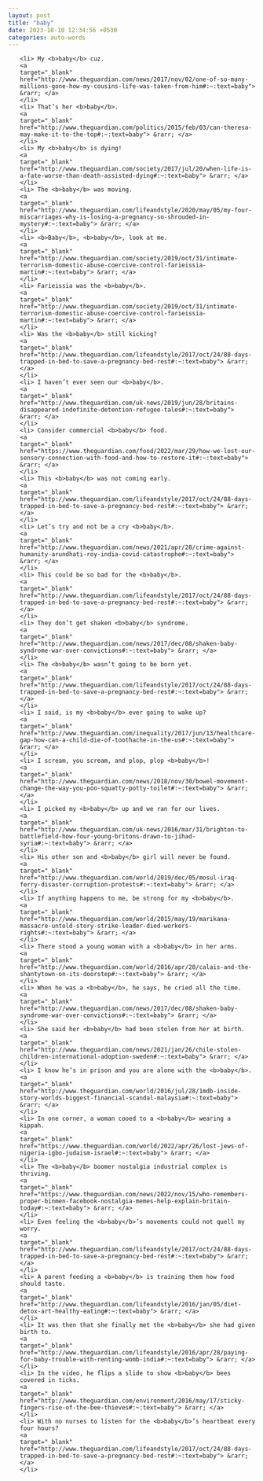 ```yaml
---
layout: post
title: "baby"
date: 2023-10-10 12:34:56 +0530
categories: auto-words
---
```

<ol>

    <li> My <b>baby</b> cuz.
    <a 
    target="_blank" 
    href="http://www.theguardian.com/news/2017/nov/02/one-of-so-many-millions-gone-how-my-cousins-life-was-taken-from-him#:~:text=baby"> &rarr; </a>
    </li>
    <li> That’s her <b>baby</b>.
    <a 
    target="_blank" 
    href="http://www.theguardian.com/politics/2015/feb/03/can-theresa-may-make-it-to-the-top#:~:text=baby"> &rarr; </a>
    </li>
    <li> My <b>baby</b> is dying!
    <a 
    target="_blank" 
    href="http://www.theguardian.com/society/2017/jul/20/when-life-is-a-fate-worse-than-death-assisted-dying#:~:text=baby"> &rarr; </a>
    </li>
    <li> The <b>baby</b> was moving.
    <a 
    target="_blank" 
    href="http://www.theguardian.com/lifeandstyle/2020/may/05/my-four-miscarriages-why-is-losing-a-pregnancy-so-shrouded-in-mystery#:~:text=baby"> &rarr; </a>
    </li>
    <li> <b>Baby</b>, <b>baby</b>, look at me.
    <a 
    target="_blank" 
    href="http://www.theguardian.com/society/2019/oct/31/intimate-terrorism-domestic-abuse-coercive-control-farieissia-martin#:~:text=baby"> &rarr; </a>
    </li>
    <li> Farieissia was the <b>baby</b>.
    <a 
    target="_blank" 
    href="http://www.theguardian.com/society/2019/oct/31/intimate-terrorism-domestic-abuse-coercive-control-farieissia-martin#:~:text=baby"> &rarr; </a>
    </li>
    <li> Was the <b>baby</b> still kicking?
    <a 
    target="_blank" 
    href="http://www.theguardian.com/lifeandstyle/2017/oct/24/88-days-trapped-in-bed-to-save-a-pregnancy-bed-rest#:~:text=baby"> &rarr; </a>
    </li>
    <li> I haven’t ever seen our <b>baby</b>.
    <a 
    target="_blank" 
    href="http://www.theguardian.com/uk-news/2019/jun/28/britains-disappeared-indefinite-detention-refugee-tales#:~:text=baby"> &rarr; </a>
    </li>
    <li> Consider commercial <b>baby</b> food.
    <a 
    target="_blank" 
    href="https://www.theguardian.com/food/2022/mar/29/how-we-lost-our-sensory-connection-with-food-and-how-to-restore-it#:~:text=baby"> &rarr; </a>
    </li>
    <li> This <b>baby</b> was not coming early.
    <a 
    target="_blank" 
    href="http://www.theguardian.com/lifeandstyle/2017/oct/24/88-days-trapped-in-bed-to-save-a-pregnancy-bed-rest#:~:text=baby"> &rarr; </a>
    </li>
    <li> Let’s try and not be a cry <b>baby</b>.
    <a 
    target="_blank" 
    href="http://www.theguardian.com/news/2021/apr/28/crime-against-humanity-arundhati-roy-india-covid-catastrophe#:~:text=baby"> &rarr; </a>
    </li>
    <li> This could be so bad for the <b>baby</b>.
    <a 
    target="_blank" 
    href="http://www.theguardian.com/lifeandstyle/2017/oct/24/88-days-trapped-in-bed-to-save-a-pregnancy-bed-rest#:~:text=baby"> &rarr; </a>
    </li>
    <li> They don’t get shaken <b>baby</b> syndrome.
    <a 
    target="_blank" 
    href="http://www.theguardian.com/news/2017/dec/08/shaken-baby-syndrome-war-over-convictions#:~:text=baby"> &rarr; </a>
    </li>
    <li> The <b>baby</b> wasn’t going to be born yet.
    <a 
    target="_blank" 
    href="http://www.theguardian.com/lifeandstyle/2017/oct/24/88-days-trapped-in-bed-to-save-a-pregnancy-bed-rest#:~:text=baby"> &rarr; </a>
    </li>
    <li> I said, is my <b>baby</b> ever going to wake up?
    <a 
    target="_blank" 
    href="http://www.theguardian.com/inequality/2017/jun/13/healthcare-gap-how-can-a-child-die-of-toothache-in-the-us#:~:text=baby"> &rarr; </a>
    </li>
    <li> I scream, you scream, and plop, plop <b>baby</b>!
    <a 
    target="_blank" 
    href="http://www.theguardian.com/news/2018/nov/30/bowel-movement-change-the-way-you-poo-squatty-potty-toilet#:~:text=baby"> &rarr; </a>
    </li>
    <li> I picked my <b>baby</b> up and we ran for our lives.
    <a 
    target="_blank" 
    href="http://www.theguardian.com/uk-news/2016/mar/31/brighton-to-battlefield-how-four-young-britons-drawn-to-jihad-syria#:~:text=baby"> &rarr; </a>
    </li>
    <li> His other son and <b>baby</b> girl will never be found.
    <a 
    target="_blank" 
    href="http://www.theguardian.com/world/2019/dec/05/mosul-iraq-ferry-disaster-corruption-protests#:~:text=baby"> &rarr; </a>
    </li>
    <li> If anything happens to me, be strong for my <b>baby</b>.
    <a 
    target="_blank" 
    href="http://www.theguardian.com/world/2015/may/19/marikana-massacre-untold-story-strike-leader-died-workers-rights#:~:text=baby"> &rarr; </a>
    </li>
    <li> There stood a young woman with a <b>baby</b> in her arms.
    <a 
    target="_blank" 
    href="http://www.theguardian.com/world/2016/apr/20/calais-and-the-shantytown-on-its-doorstep#:~:text=baby"> &rarr; </a>
    </li>
    <li> When he was a <b>baby</b>, he says, he cried all the time.
    <a 
    target="_blank" 
    href="http://www.theguardian.com/news/2017/dec/08/shaken-baby-syndrome-war-over-convictions#:~:text=baby"> &rarr; </a>
    </li>
    <li> She said her <b>baby</b> had been stolen from her at birth.
    <a 
    target="_blank" 
    href="http://www.theguardian.com/news/2021/jan/26/chile-stolen-children-international-adoption-sweden#:~:text=baby"> &rarr; </a>
    </li>
    <li> I know he’s in prison and you are alone with the <b>baby</b>.
    <a 
    target="_blank" 
    href="http://www.theguardian.com/world/2016/jul/28/1mdb-inside-story-worlds-biggest-financial-scandal-malaysia#:~:text=baby"> &rarr; </a>
    </li>
    <li> In one corner, a woman cooed to a <b>baby</b> wearing a kippah.
    <a 
    target="_blank" 
    href="https://www.theguardian.com/world/2022/apr/26/lost-jews-of-nigeria-igbo-judaism-israel#:~:text=baby"> &rarr; </a>
    </li>
    <li> The <b>baby</b> boomer nostalgia industrial complex is thriving.
    <a 
    target="_blank" 
    href="https://www.theguardian.com/news/2022/nov/15/who-remembers-proper-binmen-facebook-nostalgia-memes-help-explain-britain-today#:~:text=baby"> &rarr; </a>
    </li>
    <li> Even feeling the <b>baby</b>’s movements could not quell my worry.
    <a 
    target="_blank" 
    href="http://www.theguardian.com/lifeandstyle/2017/oct/24/88-days-trapped-in-bed-to-save-a-pregnancy-bed-rest#:~:text=baby"> &rarr; </a>
    </li>
    <li> A parent feeding a <b>baby</b> is training them how food should taste.
    <a 
    target="_blank" 
    href="http://www.theguardian.com/lifeandstyle/2016/jan/05/diet-detox-art-healthy-eating#:~:text=baby"> &rarr; </a>
    </li>
    <li> It was then that she finally met the <b>baby</b> she had given birth to.
    <a 
    target="_blank" 
    href="http://www.theguardian.com/lifeandstyle/2016/apr/28/paying-for-baby-trouble-with-renting-womb-india#:~:text=baby"> &rarr; </a>
    </li>
    <li> In the video, he flips a slide to show <b>baby</b> bees covered in ticks.
    <a 
    target="_blank" 
    href="http://www.theguardian.com/environment/2016/may/17/sticky-fingers-rise-of-the-bee-thieves#:~:text=baby"> &rarr; </a>
    </li>
    <li> With no nurses to listen for the <b>baby</b>’s heartbeat every four hours?
    <a 
    target="_blank" 
    href="http://www.theguardian.com/lifeandstyle/2017/oct/24/88-days-trapped-in-bed-to-save-a-pregnancy-bed-rest#:~:text=baby"> &rarr; </a>
    </li>